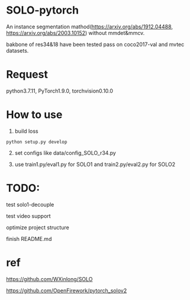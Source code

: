 # SOLO-pytorch
An instance segmentation mathod(https://arxiv.org/abs/1912.04488, https://arxiv.org/abs/2003.10152) without mmdet&mmcv.

bakbone of res34&18 have been tested pass on coco2017-val and mvtec datasets.

# Request

python3.7.11, PyTorch1.9.0, torchvision0.10.0

# How to use
1. build loss
```
python setup.py develop
```
2. set configs like data/config_SOLO_r34.py

3. use train1.py/eval1.py for SOLO1 and train2.py/eval2.py for SOLO2

# TODO:
test solo1-decouple

test video support

optimize project structure

finish README.md

# ref

https://github.com/WXinlong/SOLO

https://github.com/OpenFirework/pytorch_solov2

